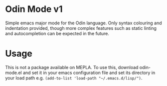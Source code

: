 # Odin Mode v1
Simple emacs major mode for the Odin language. Only syntax colouring and indentation provided, though more complex features such as static linting and autocompletion can be expected in the future.

# Usage
This is not a package available on MEPLA. To use this, download odin-mode.el and set it in your emacs configuration file and set its directory in your load path e.g. `(add-to-list 'load-path "~/.emacs.d/lisp/")`.
